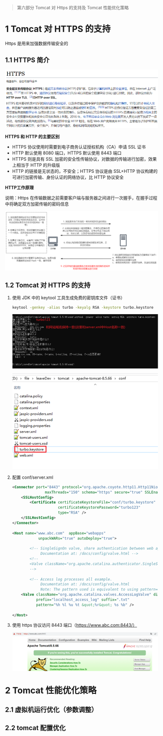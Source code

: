 > 第六部分 Tomcat 对 Https 的支持及 Tomcat 性能优化策略

# 1 Tomcat 对 HTTPS 的支持

Https 是用来加强数据传输安全的

## 1.1 HTTPS 简介

![image-20220705175212806](assest/image-20220705175212806.png)

**HTTPS 和 HTTP 的主要区别**

- HTTPS 协议使用时需要到电子商务认证授权机构（CA）申请 SSL  证书
- HTTP 默认使用 8080 端口，HTTPS 默认使用 8443 端口
- HTTPS 则是具有 SSL 加密的安全性传输协议，对数据的传输进行加密，效果上相当于 HTTP 的升级版
- HTTP 的链接是无状态的，不安全；HTTPS 协议是由 SSL+HTTP 协议构建的可进行加密传输、身份认证的网络协议，比 HTTP 协议安全

**HTTP工作原理**

说明：Https 在传输数据之前需要客户端与服务器之间进行一次握手，在握手过程中将确定双方加密传输的密码信息



![image-20220705182239806](assest/image-20220705182239806.png)

## 1.2 Tomcat 对 HTTPS 的支持

1. 使用 JDK 中的 keytool 工具生成免费的密钥库文件（证书）

   ```bash
   keytool -genkey -alias turbo -keyalg RSA -keystore turbo.keystore
   ```

   ![image-20220705185548912](assest/image-20220705185548912.png)

   ![image-20220705185402107](assest/image-20220705185402107.png)

2. 配置 conf/server.xml

   ```xml
   <Connector port="8443" protocol="org.apache.coyote.http11.Http11NioProtocol"
                  maxThreads="150" schema="https" secure="true" SSLEnabled="true">
       <SSLHostConfig>
           <Certificate certificateKeystoreFile="conf/turbo.keystore" 
                        certificateKeystorePassword="turbo123"
                        type="RSA" />
       </SSLHostConfig>
   </Connector>
   
   <Host name="www.abc.com"  appBase="webapps"
               unpackWARs="true" autoDeploy="true">
   
           <!-- SingleSignOn valve, share authentication between web applications
                Documentation at: /docs/config/valve.html -->
           <!--
           <Valve className="org.apache.catalina.authenticator.SingleSignOn" />
           -->
   
           <!-- Access log processes all example.
                Documentation at: /docs/config/valve.html
                Note: The pattern used is equivalent to using pattern="common" -->
       <Valve className="org.apache.catalina.valves.AccessLogValve" directory="logs"
              prefix="localhost_access_log" suffix=".txt"
              pattern="%h %l %u %t &quot;%r&quot; %s %b" />
   
   </Host>
   ```

3. 使用 https 协议访问 8443 端口（https://www.abc.com:8443/）

   ![image-20220705190357437](assest/image-20220705190357437.png)

   

# 2 Tomcat 性能优化策略

## 2.1 虚拟机运行优化（参数调整）

## 2.2 tomcat 配置优化













